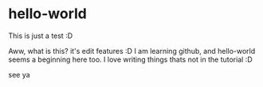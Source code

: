 # hello-world
This is just a test :D

Aww, what is this? it's edit features :D I am learning github, and hello-world seems a beginning here too. I love writing things thats not in the tutorial :D 

see ya

